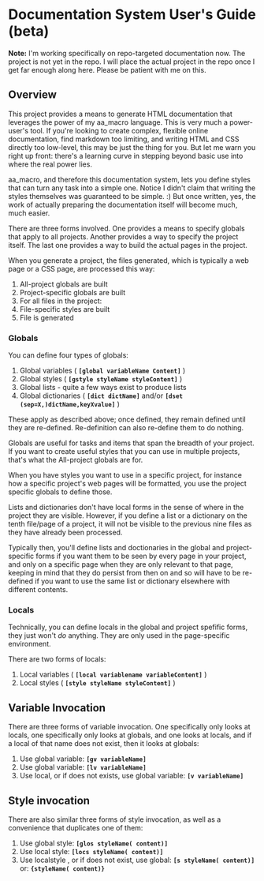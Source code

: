 # Documentation System User's Guide (beta)

**Note:** I'm working specifically on repo-targeted documentation now. The
project is not yet in the repo. I will place the actual project in the
repo once I get far enough along here. Please be patient with me on
this.

## Overview

This project provides a means to generate HTML documentation that
leverages the power of my aa_macro language. This is very much a
power-user's tool. If you're looking to create complex, flexible online
documentation, find markdown too limiting, and writing HTML and CSS
directly too low-level, this may be just the thing for you. But let me
warn you right up front: there's a learning curve in stepping beyond
basic use into where the real power lies.

aa_macro, and therefore this documentation system, lets you define
styles that can turn any task into a simple one. Notice I didn't claim
that writing the styles themselves was guaranteed to be simple. :\) But
once written, yes, the work of actually preparing the documentation
itself will become much, much easier.

There are three forms involved. One provides a means to specify globals
that apply to all projects. Another provides a way to specify the
project itself. The last one provides a way to build the actual
pages in the project.

When you generate a project, the files generated, which is typically a
web page or a CSS page, are processed this way:

 1. All-project globals are built
 2. Project-specific globals are built
 3. For all files in the project:
   1. File-specific styles are built
   2. File is generated

### Globals

You can define four types of globals:

 1. Global variables \( **`[global variableName Content]`** \)
 2. Global styles \( **`[gstyle styleName styleContent]`** \)
 3. Global lists - quite a few  ways exist to produce lists
 4. Global dictionaries \( **`[dict dictName]`** and/or **`[dset (sep=X,)dictName,keyXvalue]`** \)

These apply as described above; once defined, they remain defined until
they are re-defined. Re-definition can also re-define them to do
nothing.

Globals are useful for tasks and items that span the breadth of your
project. If you want to create useful styles that you can use in
multiple projects, that's what the All-project globals are for.

When you have styles you want to use in a specific project, for instance
how a specific project's web pages will be formatted, you use the
project specific globals to define those.

Lists and dictionaries don't have local forms in the sense of where in
the project they are visible. However, if you define a list or a
dictionary on the tenth file/page of a project, it will not be visible
to the previous nine files as they have already been processed.

Typically then, you'll define lists and doctionaries in the global and
project-specific forms if you want them to be seen by every page in your
project, and only on a specific page when they are only relevant to that
page, keeping in mind that they do persist from then on and so will have
to be re-defined if you want to use the same list or dictionary
elsewhere with different contents.

### Locals

Technically, you can define locals in the global and project spefific forms,
they just won't *do* anything. They are only used in the page-specific environment.

There are two forms of locals:

 1. Local variables \( **`[local variablename variableContent]`** \)
 2. Local styles \( **`[style styleName styleContent]`** \)
 
## Variable Invocation

There are three forms of variable invocation. One specifically only
looks at locals, one specifically only looks at globals, and one
looks at locals, and if a local of that name does not exist, then
it looks at globals:

 1. Use global variable: **`[gv variableName]`**
 2. Use global variable: **`[lv variableName]`**
 3. Use local, or if does not exists, use global variable: **`[v variableName]`**

## Style invocation

There are also similar three forms of style invocation, as well as a
convenience that duplicates one of them:

 1. Use global style: **`[glos styleName( content)]`**
 2. Use local style: **`[locs styleName( content)]`**
 3. Use localstyle , or if does not exist, use global: **`[s styleName( content)]`**  
 or: **`{styleName( content)}`**
